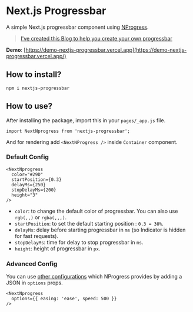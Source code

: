 # Next.js Progressbar
A simple Next.js progressbar component using [NProgress](http://ricostacruz.com/nprogress/).

> [I've created this Blog to help you create your own progressbar](https://gosink.in/next-js-make-your-own-progress-bar-indicator-component-easily/)

**Demo**: [https://demo-nextjs-progressbar.vercel.app](https://demo-nextjs-progressbar.vercel.app/)

## How to install?
```
npm i nextjs-progressbar
```

## How to use?
After installing the package, import this in your `pages/_app.js` file.
```
import NextNprogress from 'nextjs-progressbar';
```
And for rendering add `<NextNProgress />` inside `Container` component.

### Default Config
```
<NextNprogress
  color="#29D"
  startPosition={0.3}
  delayMs={250}
  stopDelayMs={200}
  height="3"
/>
```
* `color`: to change the default color of progressbar. You can also use `rgb(,,)` or `rgba(,,,)`.  
* `startPosition`: to set the default starting position : `0.3 = 30%`.
* `delayMs`: delay before starting progressbar in `ms` (so Indicator is hidden for fast requests).  
* `stopDelayMs`: time for delay to stop progressbar in `ms`.  
* `height`: height of progressbar in `px`.  

### Advanced Config
You can use [other configurations](https://github.com/rstacruz/nprogress#configuration) which NProgress provides by adding a JSON in `options` props.
```
<NextNprogress
  options={{ easing: 'ease', speed: 500 }}
/>
```
